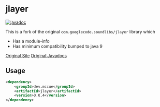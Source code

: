 # jlayer

[![javadoc](https://javadoc.io/badge2/dev.mccue/jlayer/javadoc.svg)](https://javadoc.io/doc/dev.mccue/jlayer)

This is a fork of the original `com.googlecode.soundlibs/jlayer` library which

* Has a module-info
* Has minimum compatibility bumped to java 9

[Original Site](https://web.archive.org/web/20210108055829/http://www.javazoom.net/javalayer/javalayer.html)
[Original Javadocs](https://web.archive.org/web/20200129011439/http://www.javazoom.net/javalayer/docs/docs1.0/index.html)

## Usage

```xml
<dependency>
    <groupId>dev.mccue</groupId>
    <artifactId>jlayer</artifactId>
    <version>0.0.4</version>
</dependency>
```

